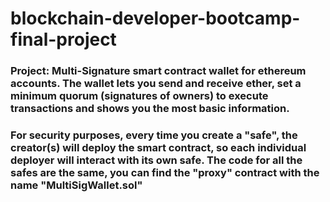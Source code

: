 # blockchain-developer-bootcamp-final-project

### Project: Multi-Signature smart contract wallet for ethereum accounts. The wallet lets you send and receive ether, set a minimum quorum (signatures of owners) to execute transactions and shows you the most basic information. 

### For security purposes, every time you create a "safe", the creator(s) will deploy the smart contract, so each individual deployer will interact with its own safe. The code for all the safes are the same, you can find the "proxy" contract with the name "MultiSigWallet.sol"
